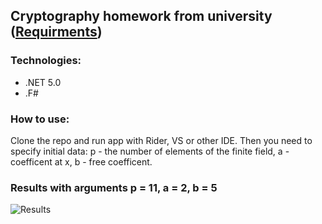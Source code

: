 ## Cryptography homework from university ([Requirments](https://docs.google.com/document/d/1VO3TOxydM_uHwCvqnMqKmd9qWvNMkjW3xH9v8GXlJ8c/edit?usp=sharing))

### Technologies:
- .NET 5.0 
- .F#

### How to use:
Clone the repo and run app with Rider, VS or other IDE. Then you need to specify initial data: p - the number of elements of the finite field, a - coefficent at x, b - free coefficent.

### Results with arguments p = 11, a = 2, b = 5
![Results](https://sun9-29.userapi.com/impg/Ik03p1TEnHPhnTzxC-xa7rnczg7-v4g_8sX_-w/e8cEJYq-YXE.jpg?size=1196x941&quality=96&sign=3c1d5f8084388444c6857a2a560b6274&type=album)
